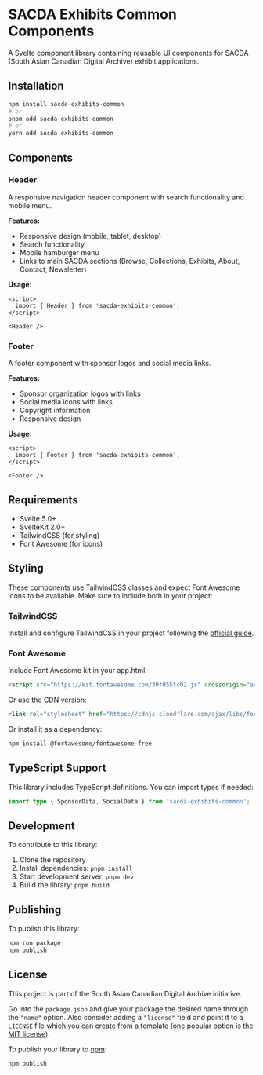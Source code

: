 # SACDA Exhibits Common Components

A Svelte component library containing reusable UI components for SACDA (South Asian Canadian Digital Archive) exhibit applications.

## Installation

```bash
npm install sacda-exhibits-common
# or
pnpm add sacda-exhibits-common
# or
yarn add sacda-exhibits-common
```

## Components

### Header

A responsive navigation header component with search functionality and mobile menu.

**Features:**
- Responsive design (mobile, tablet, desktop)
- Search functionality
- Mobile hamburger menu
- Links to main SACDA sections (Browse, Collections, Exhibits, About, Contact, Newsletter)

**Usage:**

```svelte
<script>
  import { Header } from 'sacda-exhibits-common';
</script>

<Header />
```

### Footer

A footer component with sponsor logos and social media links.

**Features:**
- Sponsor organization logos with links
- Social media icons with links
- Copyright information
- Responsive design

**Usage:**

```svelte
<script>
  import { Footer } from 'sacda-exhibits-common';
</script>

<Footer />
```

## Requirements

- Svelte 5.0+
- SvelteKit 2.0+
- TailwindCSS (for styling)
- Font Awesome (for icons)

## Styling

These components use TailwindCSS classes and expect Font Awesome icons to be available. Make sure to include both in your project:

### TailwindCSS

Install and configure TailwindCSS in your project following the [official guide](https://tailwindcss.com/docs/guides/sveltekit).

### Font Awesome

Include Font Awesome kit in your app.html:

```html
<script src="https://kit.fontawesome.com/30f055fc02.js" crossorigin="anonymous"></script>
```

Or use the CDN version:

```html
<link rel="stylesheet" href="https://cdnjs.cloudflare.com/ajax/libs/font-awesome/6.0.0/css/all.min.css">
```

Or install it as a dependency:

```bash
npm install @fortawesome/fontawesome-free
```

## TypeScript Support

This library includes TypeScript definitions. You can import types if needed:

```typescript
import type { SponsorData, SocialData } from 'sacda-exhibits-common';
```

## Development

To contribute to this library:

1. Clone the repository
2. Install dependencies: `pnpm install`
3. Start development server: `pnpm dev`
4. Build the library: `pnpm build`

## Publishing

To publish this library:

```bash
npm run package
npm publish
```

## License

This project is part of the South Asian Canadian Digital Archive initiative.

Go into the `package.json` and give your package the desired name through the `"name"` option. Also consider adding a `"license"` field and point it to a `LICENSE` file which you can create from a template (one popular option is the [MIT license](https://opensource.org/license/mit/)).

To publish your library to [npm](https://www.npmjs.com):

```bash
npm publish
```
